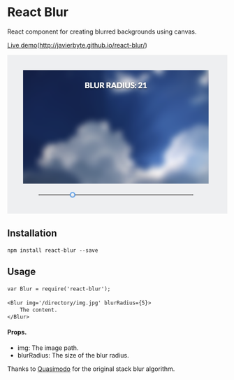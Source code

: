 # React Blur

React component for creating blurred backgrounds using canvas.

[Live demo](http://javierbyte.github.io/react-blur/)(http://javierbyte.github.io/react-blur/)

![react-blur](screenshot.png)

## Installation

    npm install react-blur --save

## Usage

    var Blur = require('react-blur');

    <Blur img='/directory/img.jpg' blurRadius={5}>
        The content.
    </Blur>


#### Props.

* img: The image path.
* blurRadius: The size of the blur radius.

Thanks to [Quasimodo](http://www.quasimondo.com/StackBlurForCanvas/StackBlurDemo.html) for the original stack blur algorithm.